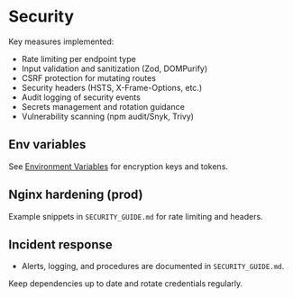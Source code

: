 # Security

Key measures implemented:
- Rate limiting per endpoint type
- Input validation and sanitization (Zod, DOMPurify)
- CSRF protection for mutating routes
- Security headers (HSTS, X-Frame-Options, etc.)
- Audit logging of security events
- Secrets management and rotation guidance
- Vulnerability scanning (npm audit/Snyk, Trivy)

## Env variables
See [Environment Variables](Environment-Variables) for encryption keys and tokens.

## Nginx hardening (prod)
Example snippets in `SECURITY_GUIDE.md` for rate limiting and headers.

## Incident response
- Alerts, logging, and procedures are documented in `SECURITY_GUIDE.md`.

Keep dependencies up to date and rotate credentials regularly.